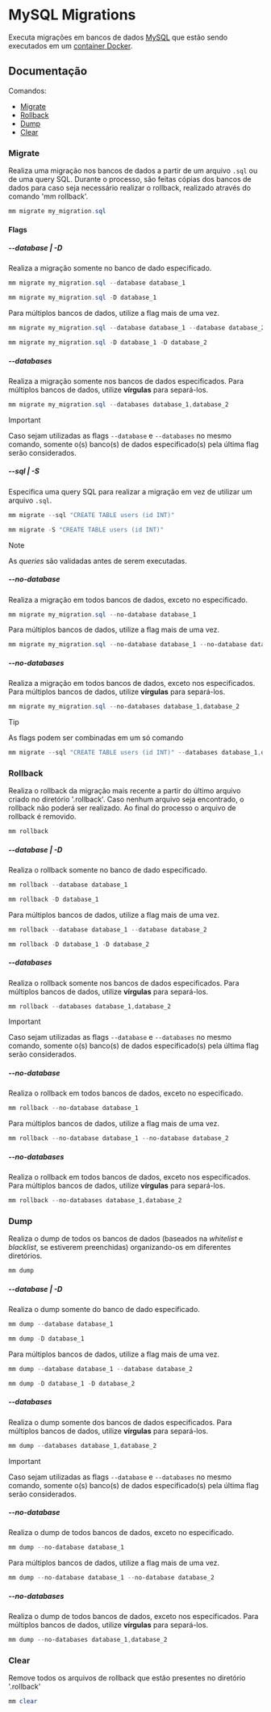 # MySQL Migrations

Executa migrações em bancos de dados [MySQL](https://www.mysql.com/) que estão sendo executados em um [container Docker](https://hub.docker.com/_/mysql).

## Documentação

Comandos:

- [Migrate](#migrate)
- [Rollback](#rollback)
- [Dump](#dump)
- [Clear](#clear)

### Migrate

Realiza uma migração nos bancos de dados a partir de um arquivo `.sql` ou de uma query SQL. Durante o processo, são feitas cópias dos bancos de dados para caso seja necessário realizar o rollback, realizado através do comando 'mm rollback'.

```powershell
mm migrate my_migration.sql
```

#### Flags

##### --database | -D

Realiza a migração somente no banco de dado especificado.

```powershell
mm migrate my_migration.sql --database database_1

mm migrate my_migration.sql -D database_1
```

Para múltiplos bancos de dados, utilize a flag mais de uma vez.

```powershell
mm migrate my_migration.sql --database database_1 --database database_2

mm migrate my_migration.sql -D database_1 -D database_2
```

##### --databases

Realiza a migração somente nos bancos de dados especificados. Para múltiplos bancos de dados, utilize **vírgulas** para separá-los.

```powershell
mm migrate my_migration.sql --databases database_1,database_2
```

> [!IMPORTANT]
> Caso sejam utilizadas as flags `--database` e `--databases` no mesmo comando, somente o(s) banco(s) de dados especificado(s) pela última flag serão considerados.

##### --sql | -S

Especifica uma query SQL para realizar a migração em vez de utilizar um arquivo `.sql`.

```powershell
mm migrate --sql "CREATE TABLE users (id INT)"

mm migrate -S "CREATE TABLE users (id INT)"
```

> [!NOTE]
> As *queries* são validadas antes de serem executadas.

##### --no-database
Realiza a migração em todos bancos de dados, exceto no especificado.

```powershell
mm migrate my_migration.sql --no-database database_1
```

Para múltiplos bancos de dados, utilize a flag mais de uma vez.

```powershell
mm migrate my_migration.sql --no-database database_1 --no-database database_2
```

##### --no-databases
Realiza a migração em todos bancos de dados, exceto nos especificados. Para múltiplos bancos de dados, utilize **vírgulas** para separá-los.

```powershell
mm migrate my_migration.sql --no-databases database_1,database_2
```

> [!TIP]  
> As flags podem ser combinadas em um só comando
> ```powershell
> mm migrate --sql "CREATE TABLE users (id INT)" --databases database_1,database_2
> ```

### Rollback

Realiza o rollback da migração mais recente a partir do último arquivo criado no diretório '.rollback'. Caso nenhum arquivo seja encontrado, o rollback não poderá ser realizado. Ao final do processo o arquivo de rollback é removido.

```powershell
mm rollback
```

##### --database | -D

Realiza o rollback somente no banco de dado especificado.

```powershell
mm rollback --database database_1

mm rollback -D database_1
```

Para múltiplos bancos de dados, utilize a flag mais de uma vez.

```powershell
mm rollback --database database_1 --database database_2

mm rollback -D database_1 -D database_2
```

##### --databases

Realiza o rollback somente nos bancos de dados especificados. Para múltiplos bancos de dados, utilize **vírgulas** para separá-los.

```powershell
mm rollback --databases database_1,database_2
```

> [!IMPORTANT]
> Caso sejam utilizadas as flags `--database` e `--databases` no mesmo comando, somente o(s) banco(s) de dados especificado(s) pela última flag serão considerados.

##### --no-database
Realiza o rollback em todos bancos de dados, exceto no especificado.

```powershell
mm rollback --no-database database_1
```

Para múltiplos bancos de dados, utilize a flag mais de uma vez.

```powershell
mm rollback --no-database database_1 --no-database database_2
```

##### --no-databases
Realiza o rollback em todos bancos de dados, exceto nos especificados. Para múltiplos bancos de dados, utilize **vírgulas** para separá-los.

```powershell
mm rollback --no-databases database_1,database_2
```

### Dump

Realiza o dump de todos os bancos de dados (baseados na *whitelist* e *blacklist*, se estiverem preenchidas) organizando-os em diferentes diretórios.

```powershell
mm dump
```

##### --database | -D

Realiza o dump somente do banco de dado especificado.

```powershell
mm dump --database database_1

mm dump -D database_1
```

Para múltiplos bancos de dados, utilize a flag mais de uma vez.

```powershell
mm dump --database database_1 --database database_2

mm dump -D database_1 -D database_2
```

##### --databases

Realiza o dump somente dos bancos de dados especificados. Para múltiplos bancos de dados, utilize **vírgulas** para separá-los.

```powershell
mm dump --databases database_1,database_2
```

> [!IMPORTANT]
> Caso sejam utilizadas as flags `--database` e `--databases` no mesmo comando, somente o(s) banco(s) de dados especificado(s) pela última flag serão considerados.

##### --no-database
Realiza o dump de todos bancos de dados, exceto no especificado.

```powershell
mm dump --no-database database_1
```

Para múltiplos bancos de dados, utilize a flag mais de uma vez.

```powershell
mm dump --no-database database_1 --no-database database_2
```

##### --no-databases
Realiza o dump de todos bancos de dados, exceto nos especificados. Para múltiplos bancos de dados, utilize **vírgulas** para separá-los.

```powershell
mm dump --no-databases database_1,database_2
```
### Clear

Remove todos os arquivos de rollback que estão presentes no diretório '.rollback'

```powershell
mm clear
```